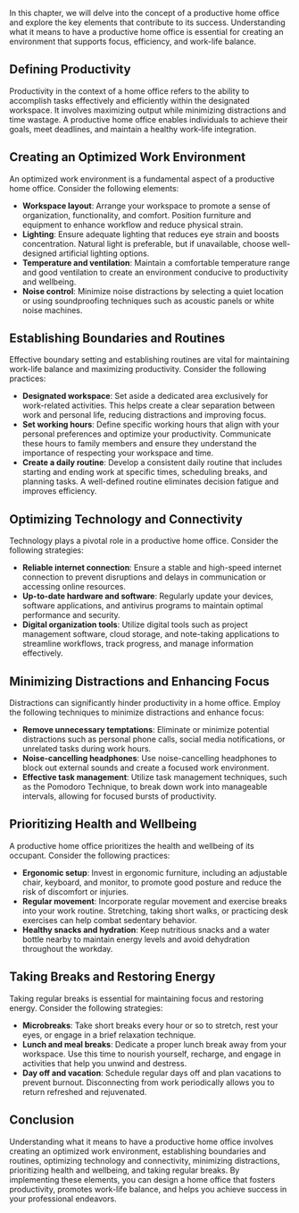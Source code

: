 
In this chapter, we will delve into the concept of a productive home office and explore the key elements that contribute to its success. Understanding what it means to have a productive home office is essential for creating an environment that supports focus, efficiency, and work-life balance.

**Defining Productivity**
-------------------------

Productivity in the context of a home office refers to the ability to accomplish tasks effectively and efficiently within the designated workspace. It involves maximizing output while minimizing distractions and time wastage. A productive home office enables individuals to achieve their goals, meet deadlines, and maintain a healthy work-life integration.

**Creating an Optimized Work Environment**
------------------------------------------

An optimized work environment is a fundamental aspect of a productive home office. Consider the following elements:

* **Workspace layout**: Arrange your workspace to promote a sense of organization, functionality, and comfort. Position furniture and equipment to enhance workflow and reduce physical strain.
* **Lighting**: Ensure adequate lighting that reduces eye strain and boosts concentration. Natural light is preferable, but if unavailable, choose well-designed artificial lighting options.
* **Temperature and ventilation**: Maintain a comfortable temperature range and good ventilation to create an environment conducive to productivity and wellbeing.
* **Noise control**: Minimize noise distractions by selecting a quiet location or using soundproofing techniques such as acoustic panels or white noise machines.

**Establishing Boundaries and Routines**
----------------------------------------

Effective boundary setting and establishing routines are vital for maintaining work-life balance and maximizing productivity. Consider the following practices:

* **Designated workspace**: Set aside a dedicated area exclusively for work-related activities. This helps create a clear separation between work and personal life, reducing distractions and improving focus.
* **Set working hours**: Define specific working hours that align with your personal preferences and optimize your productivity. Communicate these hours to family members and ensure they understand the importance of respecting your workspace and time.
* **Create a daily routine**: Develop a consistent daily routine that includes starting and ending work at specific times, scheduling breaks, and planning tasks. A well-defined routine eliminates decision fatigue and improves efficiency.

**Optimizing Technology and Connectivity**
------------------------------------------

Technology plays a pivotal role in a productive home office. Consider the following strategies:

* **Reliable internet connection**: Ensure a stable and high-speed internet connection to prevent disruptions and delays in communication or accessing online resources.
* **Up-to-date hardware and software**: Regularly update your devices, software applications, and antivirus programs to maintain optimal performance and security.
* **Digital organization tools**: Utilize digital tools such as project management software, cloud storage, and note-taking applications to streamline workflows, track progress, and manage information effectively.

**Minimizing Distractions and Enhancing Focus**
-----------------------------------------------

Distractions can significantly hinder productivity in a home office. Employ the following techniques to minimize distractions and enhance focus:

* **Remove unnecessary temptations**: Eliminate or minimize potential distractions such as personal phone calls, social media notifications, or unrelated tasks during work hours.
* **Noise-cancelling headphones**: Use noise-cancelling headphones to block out external sounds and create a focused work environment.
* **Effective task management**: Utilize task management techniques, such as the Pomodoro Technique, to break down work into manageable intervals, allowing for focused bursts of productivity.

**Prioritizing Health and Wellbeing**
-------------------------------------

A productive home office prioritizes the health and wellbeing of its occupant. Consider the following practices:

* **Ergonomic setup**: Invest in ergonomic furniture, including an adjustable chair, keyboard, and monitor, to promote good posture and reduce the risk of discomfort or injuries.
* **Regular movement**: Incorporate regular movement and exercise breaks into your work routine. Stretching, taking short walks, or practicing desk exercises can help combat sedentary behavior.
* **Healthy snacks and hydration**: Keep nutritious snacks and a water bottle nearby to maintain energy levels and avoid dehydration throughout the workday.

**Taking Breaks and Restoring Energy**
--------------------------------------

Taking regular breaks is essential for maintaining focus and restoring energy. Consider the following strategies:

* **Microbreaks**: Take short breaks every hour or so to stretch, rest your eyes, or engage in a brief relaxation technique.
* **Lunch and meal breaks**: Dedicate a proper lunch break away from your workspace. Use this time to nourish yourself, recharge, and engage in activities that help you unwind and destress.
* **Day off and vacation**: Schedule regular days off and plan vacations to prevent burnout. Disconnecting from work periodically allows you to return refreshed and rejuvenated.

**Conclusion**
--------------

Understanding what it means to have a productive home office involves creating an optimized work environment, establishing boundaries and routines, optimizing technology and connectivity, minimizing distractions, prioritizing health and wellbeing, and taking regular breaks. By implementing these elements, you can design a home office that fosters productivity, promotes work-life balance, and helps you achieve success in your professional endeavors.
